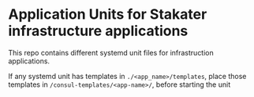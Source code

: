 # Application Units for Stakater infrastructure applications

This repo contains different systemd unit files for infrastruction applications.

If any systemd unit has templates in  `./<app_name>/templates`, place those templates in `/consul-templates/<app-name>/`, before starting the unit 
